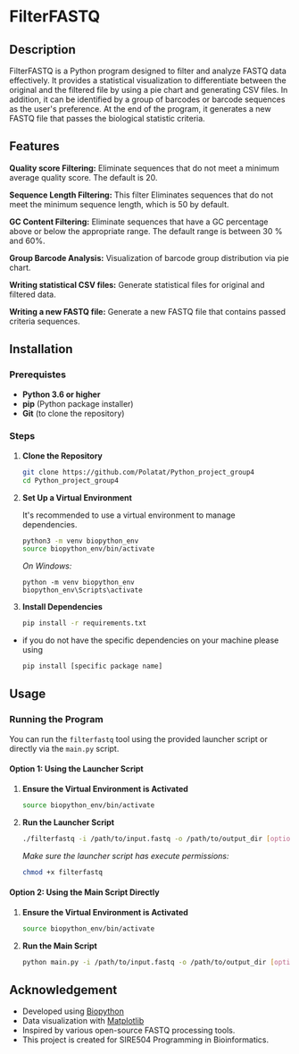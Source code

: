 # FilterFASTQ

## Description

FilterFASTQ is a Python program designed to filter and analyze FASTQ data effectively. It provides a statistical visualization to differentiate between the original and the filtered file by using a pie chart and generating  CSV files. In addition, it can be identified by a group of barcodes or barcode sequences as the user's preference. At the end of the program, it generates a new FASTQ file that passes the biological statistic criteria.


## Features


**Quality score Filtering:** Eliminate sequences that do not meet a minimum average quality score. The default is 20.

**Sequence Length Filtering:** This filter Eliminates sequences that do not meet the minimum sequence length, which is 50 by default.

**GC Content Filtering:** Eliminate sequences that have a GC percentage above or below the appropriate range. The default range is between 30 % and 60%.

**Group Barcode Analysis:** Visualization of barcode group distribution via pie chart.

**Writing statistical CSV files:** Generate statistical files for original and filtered data.

**Writing a new FASTQ file:** Generate a new FASTQ file that contains passed criteria sequences.

## Installation

### Prerequistes
- **Python 3.6 or higher**
- **pip** (Python package installer)
- **Git** (to clone the repository)

### Steps

1. **Clone the Repository**

    ```bash
    git clone https://github.com/Polatat/Python_project_group4
    cd Python_project_group4
    ```

2. **Set Up a Virtual Environment**

    It's recommended to use a virtual environment to manage dependencies.

    ```bash
    python3 -m venv biopython_env
    source biopython_env/bin/activate
    ```

    *On Windows:*

    ```batch
    python -m venv biopython_env
    biopython_env\Scripts\activate
    ```

3. **Install Dependencies**

    ```bash
    pip install -r requirements.txt
    ```
* if you do not have the specific dependencies on your machine please using
  
    ```bash
    pip install [specific package name]
    ```

## Usage

### Running the Program

You can run the `filterfastq` tool using the provided launcher script or directly via the `main.py` script.

#### Option 1: Using the Launcher Script

1. **Ensure the Virtual Environment is Activated**

    ```bash
    source biopython_env/bin/activate
    ```

2. **Run the Launcher Script**

    ```bash
    ./filterfastq -i /path/to/input.fastq -o /path/to/output_dir [options]
    ```

    *Make sure the launcher script has execute permissions:*

    ```bash
    chmod +x filterfastq
    ```

#### Option 2: Using the Main Script Directly

1. **Ensure the Virtual Environment is Activated**

    ```bash
    source biopython_env/bin/activate
    ```

2. **Run the Main Script**

    ```bash
    python main.py -i /path/to/input.fastq -o /path/to/output_dir [options]
    ```



## Acknowledgement

- Developed using [Biopython](https://biopython.org/)
- Data visualization with [Matplotlib](https://matplotlib.org/)
- Inspired by various open-source FASTQ processing tools.
- This project is created for SIRE504 Programming in Bioinformatics.









